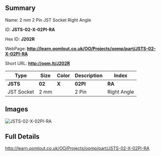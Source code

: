 

## Summary
 
Name:  2 mm 2 Pin JST Socket Right Angle 

ID: __JSTS-02-X-02PI-RA__

Hex ID: __J202R__

WebPage: __http://learn.oomlout.co.uk/OO/Projects/oomp/part/JSTS-02-X-02PI-RA__

Short URL: __http://oom.lt/J202R__


| Type   | Size   | Color   | Description   | Index   |    
| ----- | ------   | ------   | -----   | ----   |    
| __JSTS__   					| __02__   					| __X__    						| __02PI__    					| __RA__ |    
| JST Socket		| 2 mm	| 		| 2 Pin	| Right Angle	|

## Images
![JSTS-02-X-02PI-RA](http://oomlout.com/oomp-gen/parts/JSTS-02-X-02PI-RA/JSTS-02-X-02PI-RA_420.jpg)

## Full Details

 http://learn.oomlout.co.uk/OO/Projects/oomp/part/JSTS-02-X-02PI-RA

